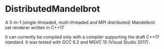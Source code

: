 # DistributedMandelbrot
A 3-in-1 (single-threaded, multi-threaded and MPI distributed) Mandelbrot set renderer written in C++17

It can currently be compiled only with a compiler supporting the draft C++17 standard. 
It was tested with GCC 6.2 and MSVC 15 (Visual Studio 2017).
